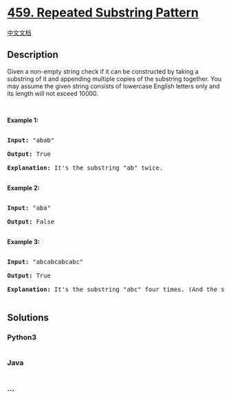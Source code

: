 # [459. Repeated Substring Pattern](https://leetcode.com/problems/repeated-substring-pattern)

[中文文档](/solution/0400-0499/0459.Repeated%20Substring%20Pattern/README.md)

## Description
<p>Given a non-empty string check if it can be constructed by taking a substring of it and appending multiple copies of the substring together. You may assume the given string consists of lowercase English letters only and its length will not exceed 10000.</p>



<p>&nbsp;</p>



<p><b>Example 1:</b></p>



<pre>

<b>Input:</b> &quot;abab&quot;

<b>Output:</b> True

<b>Explanation:</b> It&#39;s the substring &quot;ab&quot; twice.

</pre>



<p><b>Example 2:</b></p>



<pre>

<b>Input:</b> &quot;aba&quot;

<b>Output:</b> False

</pre>



<p><b>Example 3:</b></p>



<pre>

<b>Input:</b> &quot;abcabcabcabc&quot;

<b>Output:</b> True

<b>Explanation:</b> It&#39;s the substring &quot;abc&quot; four times. (And the substring &quot;abcabc&quot; twice.)

</pre>




## Solutions


<!-- tabs:start -->

### **Python3**

```python

```

### **Java**

```java

```

### **...**
```

```

<!-- tabs:end -->